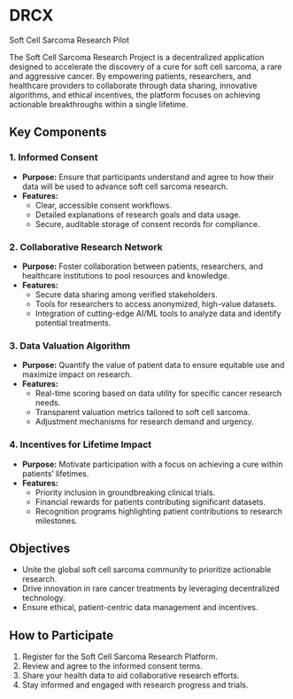 # DRCX

Soft Cell Sarcoma Research Pilot

The Soft Cell Sarcoma Research Project is a decentralized application designed to accelerate the discovery of a cure for soft cell sarcoma, a rare and aggressive cancer. By empowering patients, researchers, and healthcare providers to collaborate through data sharing, innovative algorithms, and ethical incentives, the platform focuses on achieving actionable breakthroughs within a single lifetime.

## Key Components

### 1. **Informed Consent**
   - **Purpose:** Ensure that participants understand and agree to how their data will be used to advance soft cell sarcoma research.
   - **Features:**
     - Clear, accessible consent workflows.
     - Detailed explanations of research goals and data usage.
     - Secure, auditable storage of consent records for compliance.

### 2. **Collaborative Research Network**
   - **Purpose:** Foster collaboration between patients, researchers, and healthcare institutions to pool resources and knowledge.
   - **Features:**
     - Secure data sharing among verified stakeholders.
     - Tools for researchers to access anonymized, high-value datasets.
     - Integration of cutting-edge AI/ML tools to analyze data and identify potential treatments.

### 3. **Data Valuation Algorithm**
   - **Purpose:** Quantify the value of patient data to ensure equitable use and maximize impact on research.
   - **Features:**
     - Real-time scoring based on data utility for specific cancer research needs.
     - Transparent valuation metrics tailored to soft cell sarcoma.
     - Adjustment mechanisms for research demand and urgency.

### 4. **Incentives for Lifetime Impact**
   - **Purpose:** Motivate participation with a focus on achieving a cure within patients’ lifetimes.
   - **Features:**
     - Priority inclusion in groundbreaking clinical trials.
     - Financial rewards for patients contributing significant datasets.
     - Recognition programs highlighting patient contributions to research milestones.

## Objectives
- Unite the global soft cell sarcoma community to prioritize actionable research.
- Drive innovation in rare cancer treatments by leveraging decentralized technology.
- Ensure ethical, patient-centric data management and incentives.

## How to Participate
1. Register for the Soft Cell Sarcoma Research Platform.
2. Review and agree to the informed consent terms.
3. Share your health data to aid collaborative research efforts.
4. Stay informed and engaged with research progress and trials.


